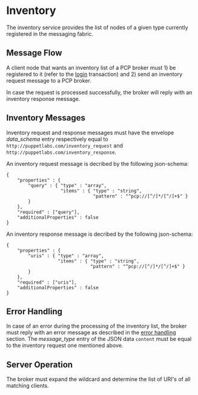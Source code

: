 Inventory
===

The inventory service provides the list of nodes of a given type currently
registered in the messaging fabric.

Message Flow
---

A client node that wants an inventory list of a PCP broker must 1) be
registered to it (refer to the [login][1] transaction) and 2) send an inventory
request message to a PCP broker.

In case the request is processed successfully, the broker will reply with an
inventory response message.

Inventory Messages
---

Inventory request and response messages must have the envelope *data_schema*
entry respectively equal to `http://puppetlabs.com/inventory_request` and
`http://puppetlabs.com/inventory_response`.

An inventory request message is decribed by the following json-schema:

```
{
    "properties" : {
        "query" : { "type" : "array",
                    "items" : { "type" : "string",
                                "pattern" : "^pcp://[^/]*/[^/]+$" }
        }
    },
    "required" : ["query"],
    "additionalProperties" : false
}
```

An inventory response message is decribed by the following json-schema:

```
{
    "properties" : {
        "uris" : { "type" : "array",
                   "items" : { "type" : "string",
                               "pattern" : "^pcp://[^/]*/[^/]+$" }
        }
    },
    "required" : ["uris"],
    "additionalProperties" : false
}
```

Error Handling
---

In case of an error during the processing of the inventory list, the broker must
reply with an error message as described in the [error handling][2] section.
The *message_type* entry of the JSON data `content` must be equal to the
inventory request one mentioned above.

Server Operation
---

The broker must expand the wildcard and determine the list of URI's of all matching
clients.

[1]: registration.md
[2]: error_handling.md
